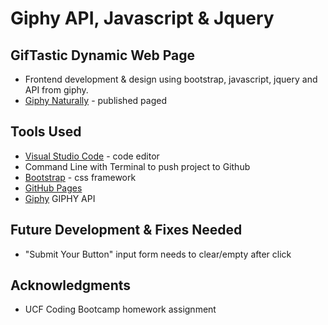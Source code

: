 # Giphy API, Javascript & Jquery

## GifTastic Dynamic Web Page
* Frontend development & design using bootstrap, javascript, jquery and API from giphy.
* [Giphy Naturally]( https://susanchiemi.github.io/Dynamic-Website/) - published paged

## Tools Used
* [Visual Studio Code](https://code.visualstudio.com/) - code editor
* Command Line with Terminal to push project to Github
* [Bootstrap](https://getbootstrap.com/) - css framework
* [GitHub Pages](https://help.github.com/articles/what-is-github-pages/)
* [Giphy](https://giphy.com/) GIPHY API

## Future Development & Fixes Needed
* "Submit Your Button" input form needs to clear/empty after click

## Acknowledgments
* UCF Coding Bootcamp homework assignment
